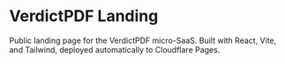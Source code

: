 # VerdictPDF Landing

Public landing page for the VerdictPDF micro-SaaS. Built with React, Vite, and Tailwind, deployed automatically to Cloudflare Pages.